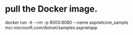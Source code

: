 # pull the Docker image.
docker run -it --rm -p 8000:8080 --name aspnetcore_sample mcr.microsoft.com/dotnet/samples:aspnetapp
